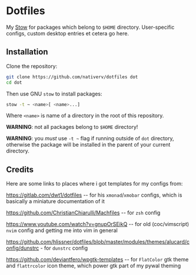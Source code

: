 # Dotfiles

My [Stow](https://www.gnu.org/software/stow/) for packages which belong to `$HOME` directory.
User-specific configs, custom desktop entries et cetera go here.

## Installation

Clone the repository:
```sh
git clone https://github.com/nativerv/dotfiles dot
cd dot
```

Then use GNU `stow` to install packages:
```sh
stow -t ~ <name>[ <name>...]
```
Where `<name>` is name of a directory in the root of this repository.

**WARNING**: not all packages belong to `$HOME` directory! 

**WARNING**: you *must* use `-t ~` flag if running outside of `dot` directory, otherwise the package will be installed in the parent of your current directory.

## Credits

Here are some links to places where i got templates for my configs from:

<https://gitlab.com/dwt1/dotfiles> -- for his `xmonad`/`xmobar` configs, which is basically a miniature documentation of it

<https://github.com/ChristianChiarulli/Machfiles> -- for `zsh` config

<https://www.youtube.com/watch?v=gnupOrSEikQ> -- for old (coc/vimscript) `nvim` config and getting me into vim in general

<https://github.com/hlissner/dotfiles/blob/master/modules/themes/alucard/config/dunstrc> - for `dunstrc` config

<https://github.com/deviantfero/wpgtk-templates> -- for `FlatColor` gtk theme and `flattrcolor` icon theme, which power gtk part of my pywal theming
